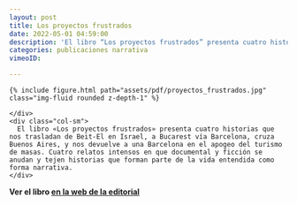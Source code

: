 ```yaml
---
layout: post
title: Los proyectos frustrados 
date: 2022-05-01 04:59:00 
description: 'El libro “Los proyectos frustrados” presenta cuatro historias que nos trasladan de Beit-El en Israel, a Bucarest vía Barcelona, cruza Buenos Aires, y nos devuelve a una Barcelona en el apogeo del turismo de masas. Cuatro relatos intensos en que documental y ficción  se anudan y tejen historias que forman parte de la vida entendida como forma narrativa.'
categories: publicaciones narrativa 
vimeoID: 

---
```

<div class="container">
  <div class="row">
    <div class="col-sm">
      
    {% include figure.html path="assets/pdf/proyectos_frustrados.jpg" class="img-fluid rounded z-depth-1" %} 

    </div>
    <div class="col-sm">
      El libro «Los proyectos frustrados» presenta cuatro historias que nos trasladan de Beit-El en Israel, a Bucarest vía Barcelona, cruza Buenos Aires, y nos devuelve a una Barcelona en el apogeo del turismo de masas. Cuatro relatos intensos en que documental y ficción se anudan y tejen historias que forman parte de la vida entendida como forma narrativa.
    </div>
    
  </div>
</div>


**Ver el libro [en la web de la editorial](https://www.p21.es/libro/los-proyectos-frustrados/)**





